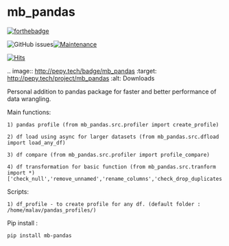 # mb_pandas

[![forthebadge](https://forthebadge.com/images/badges/made-with-python.svg)](https://www.python.org/)

<img alt="GitHub issues" src="https://img.shields.io/github/issues/bigmb/mb_pandas">[![Maintenance](https://img.shields.io/badge/Maintained%3F-yes-green.svg)](https://github.com/bigmb/mb_pandas/graphs/commit-activity)

[![Hits](https://hits.seeyoufarm.com/api/count/incr/badge.svg?url=https%3A%2F%2Fgithub.com%2Fbigmb%2Fmb_pandas&count_bg=%2379C83D&title_bg=%23555555&icon=&icon_color=%23E7E7E7&title=hits&edge_flat=false)](https://hits.seeyoufarm.com)

.. image:: http://pepy.tech/badge/mb_pandas
   :target: http://pepy.tech/project/mb_pandas
   :alt: Downloads

Personal addition to pandas package for faster and better performance of data wrangling. 

Main functions:

    1) pandas profile (from mb_pandas.src.profiler import create_profile)

    2) df load using async for larger datasets (from mb_pandas.src.dfload import load_any_df)

    3) df compare (from mb_pandas.src.profiler import profile_compare)

    4) df transformation for basic function (from mb_pandas.src.tranform import *)
    ['check_null','remove_unnamed','rename_columns','check_drop_duplicates','get_dftype'])

Scripts:

    1) df_profile - to create profile for any df. (default folder : /home/malav/pandas_profiles/)

Pip install :

    pip install mb-pandas
